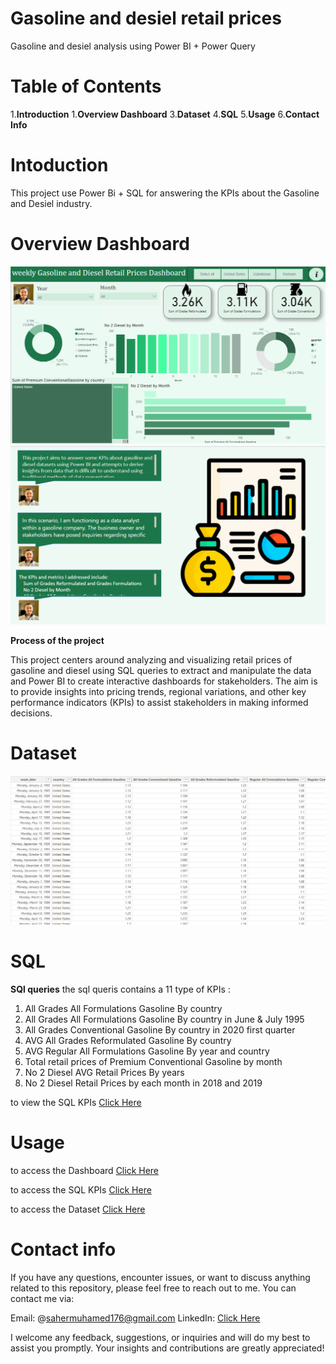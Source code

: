 # Gasoline and desiel retail prices
Gasoline and desiel analysis using Power BI + Power Query


# Table of Contents
1.**Introduction**
1.**Overview Dashboard**
3.**Dataset**
4.**SQL**
5.**Usage**
6.**Contact Info**


# Intoduction
This project use Power Bi + SQL for answering the KPIs about the Gasoline and Desiel industry.


# Overview Dashboard
![Dashboard](DashB1.png)
![Dashboard](DashB2.png)

**Process of the project**

This project centers around analyzing and visualizing retail prices of gasoline and diesel using SQL queries to extract and manipulate the data and Power BI to create interactive dashboards for stakeholders. The aim is to provide insights into pricing trends, regional variations, and other key performance indicators (KPIs) to assist stakeholders in making informed decisions.


# Dataset

![Dashboard](dataset.png)



# SQL
**SQl queries**
the sql queris contains a 11 type of KPIs :
1. All Grades All Formulations Gasoline By country
2. All Grades All Formulations Gasoline By country in June & July 1995
3. All Grades Conventional Gasoline By country in 2020 first quarter
4. AVG All Grades Reformulated Gasoline  By country
5. AVG Regular All Formulations Gasoline By year and country
6.  Total retail prices of Premium Conventional Gasoline by month
7.   No 2 Diesel AVG Retail Prices By years
8.   No 2 Diesel Retail Prices by each month in 2018 and 2019 

to view the SQL KPIs [Click Here](https://github.com/sahermuhamed1/Gasoline-and-desiel-retail-Prices/blob/main/GASOLINE%20AND%20DESIEL%20WEEKLY%20RETAIL%20PRICES%20SQL%20QUERIES.docx)



# Usage
to access the Dashboard [Click Here](https://github.com/sahermuhamed1/Gasoline-and-desiel-retail-Prices/blob/main/Gasoline%20and%20Diesel.pbix)

to access the SQL KPIs [Click Here](https://github.com/sahermuhamed1/Gasoline-and-desiel-retail-Prices/blob/main/GASOLINE%20AND%20DESIEL%20WEEKLY%20RETAIL%20PRICES%20SQL%20QUERIES.docx)

to access the Dataset [Click Here](https://github.com/sahermuhamed1/Gasoline-and-desiel-retail-Prices/blob/main/weekly%20Gasoline%20and%20Diesel%20Retail%20Prices.csv)



# Contact info
If you have any questions, encounter issues, or want to discuss anything related to this repository, please feel free to reach out to me. You can contact me via:

Email: @sahermuhamed176@gmail.com
LinkedIn: [Click Here](https://www.linkedin.com/in/sahermuhamed/)

I welcome any feedback, suggestions, or inquiries and will do my best to assist you promptly. Your insights and contributions are greatly appreciated!
